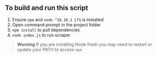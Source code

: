 ## To build and run this script 
1. Ensure `npm` and `node ^18.16.1 LTS` is installed
2. Open command prompt in the project folder
3. `npm install` to pull dependencies
4. `node index.js` to run scraper

> **Warning**
> If you are installing Node fresh you may need to restart or update your PATH to access `npm`
